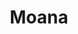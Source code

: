 ---
layout: fact-share
year: 
title: Moana
fact: 'In addition to English, the soundtrack for <em>Moana</em> features lyrics in three Polynesian languages: Samoan, Tokelauan and Tuvaluan.'
---
